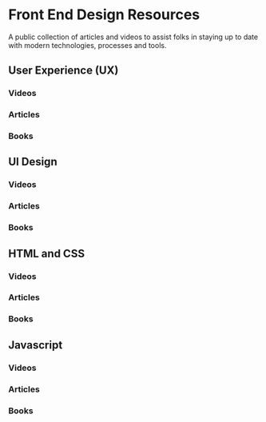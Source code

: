 # Front End Design Resources
A public collection of articles and videos to assist folks in staying up to date with modern technologies, processes and tools.

## User Experience (UX)
### Videos

### Articles

### Books

## UI Design
### Videos

### Articles

### Books

## HTML and CSS
### Videos

### Articles

### Books

## Javascript
### Videos

### Articles

### Books
